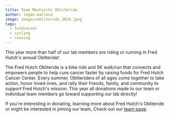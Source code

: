 ```yaml
---
title: Team Meshinchi Obliteride
author: logan-wallace
image: images/obliteride_2024.jpeg
tags:
  - fundraiser
  - cycling
  - running
---
```


<!-- excerpt start -->
This year more than half of our lab members are riding or running in Fred Hutch's annual Obliteride! 
<!-- excerpt end -->
The Fred Hutch Obliteride is a bike ride and 5K walk/run that connects and empowers people to help cure cancer faster by raising funds for Fred Hutch Cancer Center. Every summer, Obliteriders of all ages come together to take action, honor loved ones, and rally their friends, family, and community to support Fred Hutch's mission. This year all donations made to our team or individual team members go toward supporting our lab directly! 

If you're interesting in donating, learning more about Fred Hutch's Obliteride or might be interested in joining our team, Check out our [team page](https%3A%2F%2Fsecure.fredhutch.org%2Fsite%2FTR%2FObliteride%2FObliteride%3Fteam_id%3D20350%26pg%3Dteam%26fr_id%3D2070).

